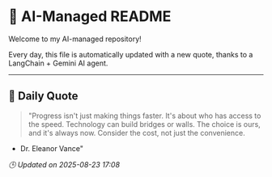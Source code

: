 # 🧠 AI-Managed README

Welcome to my AI-managed repository!

Every day, this file is automatically updated with a new quote, thanks to a LangChain + Gemini AI agent.

---

## 📅 Daily Quote

> "Progress isn't just making things faster.
It's about who has access to the speed.
Technology can build bridges or walls.
The choice is ours, and it's always now.
Consider the cost, not just the convenience.

- Dr. Eleanor Vance"

*🕒 Updated on 2025-08-23 17:08*